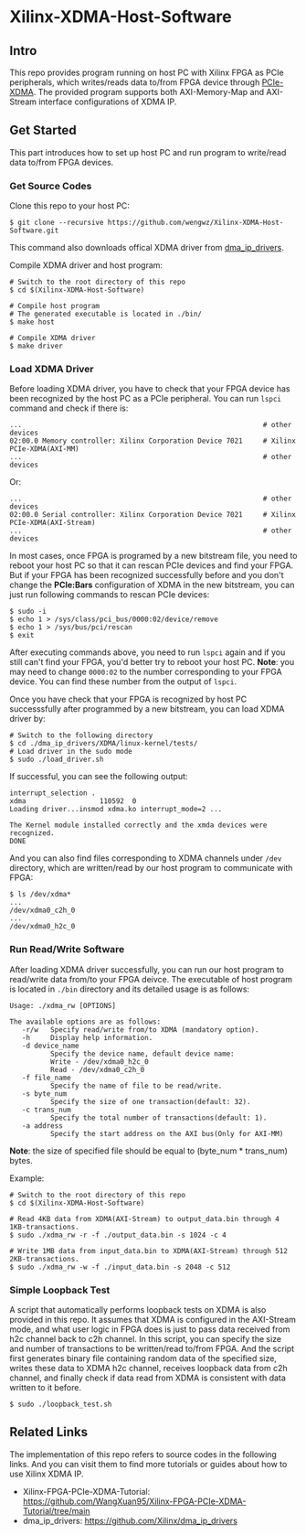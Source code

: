 # Xilinx-XDMA-Host-Software
## Intro
This repo provides program running on host PC with Xilinx FPGA as PCIe peripherals, which writes/reads data to/from FPGA device through [PCIe-XDMA](https://docs.xilinx.com/r/en-US/pg195-pcie-dma/Introduction). The provided program supports both AXI-Memory-Map and AXI-Stream interface configurations of XDMA IP.

## Get Started
This part introduces how to set up host PC and run program to write/read data to/from FPGA devices.
### Get Source Codes
Clone this repo to your host PC:
```shell
$ git clone --recursive https://github.com/wengwz/Xilinx-XDMA-Host-Software.git
```
This command also downloads offical XDMA driver from [dma_ip_drivers](https://github.com/Xilinx/dma_ip_drivers).

Compile XDMA driver and host program:
```
# Switch to the root directory of this repo
$ cd $(Xilinx-XDMA-Host-Software)

# Compile host program 
# The generated executable is located in ./bin/
$ make host

# Compile XDMA driver
$ make driver
```

### Load XDMA Driver
Before loading XDMA driver, you have to check that your FPGA device has been recognized by the host PC as a PCIe peripheral. You can run `lspci` command and check if there is:
```
...                                                           # other devices
02:00.0 Memory controller: Xilinx Corporation Device 7021     # Xilinx PCIe-XDMA(AXI-MM)
...                                                           # other devices
```
Or:
```
...                                                           # other devices
02:00.0 Serial controller: Xilinx Corporation Device 7021     # Xilinx PCIe-XDMA(AXI-Stream)
...                                                           # other devices
```
In most cases, once FPGA is programed by a new bitstream file, you need to reboot your host PC so that it can rescan PCIe devices and find your FPGA. But if your FPGA has been recognized successfully before and you don't change the **PCIe:Bars** configuration of XDMA in the new bitstream, you can just run following commands to rescan PCIe devices:
```
$ sudo -i
$ echo 1 > /sys/class/pci_bus/0000:02/device/remove
$ echo 1 > /sys/bus/pci/rescan
$ exit
```
After executing commands above, you need to run `lspci` again and if you still can't find your FPGA, you'd better try to reboot your host PC. 
**Note**: you may need to change `0000:02` to the number corresponding to your FPGA device. You can find these number from the output of `lspci`.

Once you have check that your FPGA is recognized by host PC successsfully after programmed by a new bitstream, you can load XDMA driver by:
```
# Switch to the following directory
$ cd ./dma_ip_drivers/XDMA/linux-kernel/tests/
# Load driver in the sudo mode
$ sudo ./load_driver.sh
```
If successful, you can see the following output:
```
interrupt_selection .
xdma                  110592  0
Loading driver...insmod xdma.ko interrupt_mode=2 ...

The Kernel module installed correctly and the xmda devices were recognized.
DONE
```
And you can also find files corresponding to XDMA channels under `/dev` directory, which are written/read by our host program to communicate with FPGA:
```
$ ls /dev/xdma*
...
/dev/xdma0_c2h_0
...
/dev/xdma0_h2c_0
```

### Run Read/Write Software
After loading XDMA driver successfully, you can run our host program to read/write data from/to your FPGA deivce. The executable of host program is located in `./bin` directory and its detailed usage is as follows:

```
Usage: ./xdma_rw [OPTIONS]

The available options are as follows:
   -r/w   Specify read/write from/to XDMA (mandatory option).
   -h     Display help information.
   -d device_name
          Specify the device name, default device name:
          Write - /dev/xdma0_h2c_0
          Read - /dev/xdma0_c2h_0
   -f file_name
          Specify the name of file to be read/write.
   -s byte_num
          Specify the size of one transaction(default: 32).
   -c trans_num
          Specify the total number of transactions(default: 1).
   -a address
          Specify the start address on the AXI bus(Only for AXI-MM)
```
**Note**: the size of specified file should be equal to (byte_num * trans_num) bytes.

Example:
```
# Switch to the root directory of this repo
$ cd $(Xilinx-XDMA-Host-Software)

# Read 4KB data from XDMA(AXI-Stream) to output_data.bin through 4 1KB-transactions.
$ sudo ./xdma_rw -r -f ./output_data.bin -s 1024 -c 4

# Write 1MB data from input_data.bin to XDMA(AXI-Stream) through 512 2KB-transactions.
$ sudo ./xdma_rw -w -f ./input_data.bin -s 2048 -c 512
```
### Simple Loopback Test
A script that automatically performs loopback tests on XDMA is also provided in this repo. It assumes that XDMA is configured in the AXI-Stream mode, and what user logic in FPGA does is just to pass data received from h2c channel back to c2h channel. In this script, you can specify the size and number of transactions to be written/read to/from FPGA. And the script first generates binary file containing random data of the specified size, writes these data to XDMA h2c channel, receives loopback data from c2h channel, and finally check if data read from XDMA is consistent with data written to it before.
```shell
$ sudo ./loopback_test.sh
```

## Related Links
The implementation of this repo refers to source codes in the following links. And you can visit them to find more tutorials or guides about how to use Xilinx XDMA IP.
- Xilinx-FPGA-PCIe-XDMA-Tutorial: https://github.com/WangXuan95/Xilinx-FPGA-PCIe-XDMA-Tutorial/tree/main
- dma_ip_drivers: https://github.com/Xilinx/dma_ip_drivers
